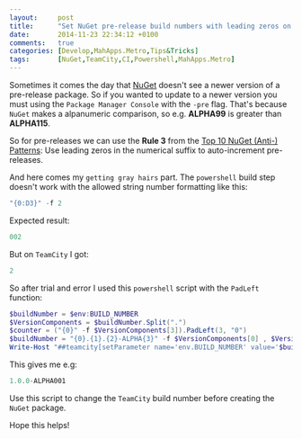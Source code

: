 ```yaml
---
layout:     post
title:      "Set NuGet pre-release build numbers with leading zeros on TeamCity"
date:       2014-11-23 22:34:12 +0100
comments:   true
categories: [Develop,MahApps.Metro,Tips&Tricks]
tags:       [NuGet,TeamCity,CI,Powershell,MahApps.Metro]
---
```


Sometimes it comes the day that [NuGet](https://www.nuget.org/) doesn't see a newer version of a pre-release package. So if you wanted to update to a newer version you must using the `Package Manager Console` with the `-pre` flag. That's because `NuGet` makes a alpanumeric comparison, so e.g. **ALPHA99** is greater than **ALPHA115**.

So for pre-releases we can use the **Rule 3** from the [Top 10 NuGet (Anti-) Patterns](http://msdn.microsoft.com/en-us/magazine/jj851071.aspx): Use leading zeros in the numerical suffix to auto-increment pre-releases.

And here comes my `getting gray hairs` part. The `powershell` build step doesn't work with the allowed string number formatting like this:

```powershell
"{0:D3}" -f 2
```

Expected result:

```powershell
002
```

But on `TeamCity` I got:

```powershell
2
```

So after trial and error I used this `powershell` script with the `PadLeft` function:

```powershell
$buildNumber = $env:BUILD_NUMBER
$VersionComponents = $buildNumber.Split(".")
$counter = ("{0}" -f $VersionComponents[3]).PadLeft(3, "0")
$buildNumber = "{0}.{1}.{2}-ALPHA{3}" -f $VersionComponents[0] , $VersionComponents[1] , $VersionComponents[2] , $counter
Write-Host "##teamcity[setParameter name='env.BUILD_NUMBER' value='$buildNumber']"
```

This gives me e.g:

```powershell
1.0.0-ALPHA001
```

Use this script to change the `TeamCity` build number before creating the `NuGet` package.

Hope this helps!
